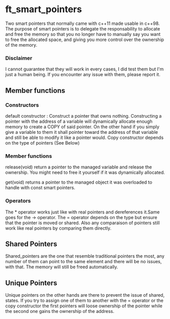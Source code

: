 # ft_smart_pointers
Two smart pointers that normally came with c++11 made usable in c++98.
The purpose of smart pointers is to delegate the responsability to allocate
and free the memory so that you no longer have to manually say you want to free
the allocated space, and giving you more control over the ownership of the memory.
### Disclaimer
I cannot guarantee that they will work in every cases, I did test them but I'm
just a human being. If you encounter any issue with them, please report it.

## Member functions

### Constructors
default constructor : Construct a pointer that owns nothing.
Constructing a pointer with the address of a variable will dynamically allocate
enough memory to create a COPY of said pointer. 
On the other hand if you simply give a variable to them it shall pointer toward
the address of that variable and still be able to modify it like a pointer would.
Copy constructor depends on the type of pointers (See Below)

### Member functions
release(void)
return a pointer to the managed variable and release the ownership.
You might need to free it yourself if it was dynamically allocated.

get(void)
returns a pointer to the managed object it was overloaded to handle with const
smart pointers.

### Operators
The \* operator works just like with real pointers and dereferences it.Same goes
for the -> operator.
The = operator depends on the type but ensure that the pointer is moved or shared.
Also any comparaison of pointers still work like real pointers by comparing them
directly.

## Shared Pointers
Shared_pointers are the one that resemble traditional pointers the most,
any number of them can point to the same element and there will be no issues,
with that. The memory will still be freed automatically. 

## Unique Pointers
Unique pointers on the other hands are there to prevent the issue of shared,
states. If you try to assign one of them to another with the = operator or the
copy constructor the first pointers will loose ownership of the pointer while
the second one gains the ownership of the address.



